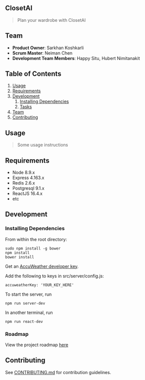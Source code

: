 ## ClosetAI

> Plan your wardrobe with ClosetAI

## Team

  - __Product Owner__: Sarkhan Koshkarli
  - __Scrum Master__: Neiman Chen
  - __Development Team Members__: Happy Situ, Hubert Nimitanakit

## Table of Contents

1. [Usage](#Usage)
1. [Requirements](#requirements)
1. [Development](#development)
    1. [Installing Dependencies](#installing-dependencies)
    1. [Tasks](#tasks)
1. [Team](#team)
1. [Contributing](#contributing)

## Usage

> Some usage instructions

## Requirements

- Node 8.9.x
- Express 4.163.x
- Redis 2.6.x
- Postgresql 9.1.x
- ReactJS 16.4.x
- etc

## Development

### Installing Dependencies

From within the root directory:

```
sudo npm install -g bower
npm install
bower install
```

Get an [AccuWeather developer key](https://www.developer.accuweather.com/).

Add the following to keys in src/server/config.js:
```
accuweatherKey: 'YOUR_KEY_HERE'
```

To start the server, run
```
npm run server-dev
```

In another terminal, run
```
npm run react-dev
```

### Roadmap

View the project roadmap [here](https://github.com/shelfExpress/closet_ai/issues)


## Contributing

See [CONTRIBUTING.md](_CONTRIBUTING.md) for contribution guidelines.


